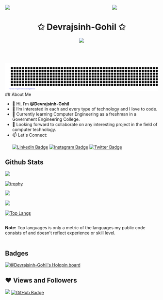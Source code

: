 <img align="left" src="https://user-images.githubusercontent.com/65187002/144930161-2f783401-8d27-4fdf-a2f7-cc0ba32f1f1f.gif" width="30%" style="display:inline;"><img align="right" src="https://user-images.githubusercontent.com/65187002/144930161-2f783401-8d27-4fdf-a2f7-cc0ba32f1f1f.gif" width="30%" style="display:inline;">
<br>
<span align="center">
    <h1 align="center">✩ Devrajsinh-Gohil ✩</h1>
</span>
<p align="center">
    <img src="https://readme-typing-svg.herokuapp.com/?lines=Hello+World!;Welcome+to+my+Profile%2C;Hope+you+find;something+Helpful...&font=Fira%20+Code&pause=1000&color=%23D62F79&center=true&width=280&height=50">
</p>
<br>
   
<br>
<br>

        
<div align="center">
    
<img src = "https://raw.githubusercontent.com/Devrajsinh-Gohil/Devrajsinh-Gohil/9b56cbb21d32c132f047351b615ac99a99249be3/gitartwork.svg">
    
</div>
## About Me


- 👋 Hi, I’m <b>@Devrajsinh-Gohil</b>
- 👀 I’m interested in each and every type of technology and I love to code.
- 🌱 Currently learning Computer Engineering as a freshman in a Government Engineering College.
- 💞️ Looking forward to collaborate on any interesting project in the field of computer technology.
- 📫 Let's Connect:<br>  
  <a href="https://www.linkedin.com/in/devrajsinh/"><img src="https://img.shields.io/badge/LinkedIn-blue?style=for-the-badge&logo=linkedin&logoColor=white" alt="LinkedIn Badge"/></a>
  <a href="https://www.instagram.com/devrajsinhg0hil/"><img src="https://img.shields.io/badge/Instagram-E4405F?style=for-the-badge&logo=instagram&logoColor=white" alt="Instagram Badge"/></a>
  <a href="https://twitter.com/DevrajsinhGohi5" target="_blank"><img src="https://img.shields.io/badge/Twitter-1DA1F2?style=for-the-badge&logo=twitter&logoColor=white" alt="Twitter Badge"/></a>

## Github Stats
![](https://komarev.com/ghpvc/?username=Devrajsinh-Gohil)

[![trophy](https://github-profile-trophy.vercel.app/?username=Devrajsinh-Gohil&theme=onedark)](https://github.com/ryo-ma/github-profile-trophy)

![](http://github-profile-summary-cards.vercel.app/api/cards/stats?username=Devrajsinh-Gohil&theme=dracula)

![](http://github-profile-summary-cards.vercel.app/api/cards/profile-details?username=Devrajsinh-Gohil&theme=dracula)

[![Top Langs](https://github-readme-stats.vercel.app/api/top-langs/?username=Devrajsinh-Gohil&layout=compact&theme=dracula&hide_border=true)](https://github.com/Devrajsinh-Gohil/github-readme-stats)

 <br/>
 <b>Note:</b> Top languages is only a metric of the languages my public code consists of and doesn't reflect experience or skill level.


<br/>
<br/>

## Badges
[![@Devrajsinh-Gohil's Holopin board](https://holopin.io/api/user/board?user=devrajsinh03)](https://holopin.io/@devrajsinh03)

## ❤ Views and Followers
[![](https://visitcount.itsvg.in/api?id=Devrajsinh-Gohil&label=Profile%20Views&color=0&icon=0&pretty=true)](https://visitcount.itsvg.in)
<a href="https://github.com/Devrajsinh-Gohil?tab=followers"><img src="https://img.shields.io/github/followers/Devrajsinh-Gohil?label=Followers&style=social" alt="GitHub Badge"></a>
<!---
Devrajsinh-Gohil/Devrajsinh-Gohil is a ✨ special ✨ repository because its `README.md` (this file) appears on your GitHub profile.
You can click the Preview link to take a look at your changes.
--->
